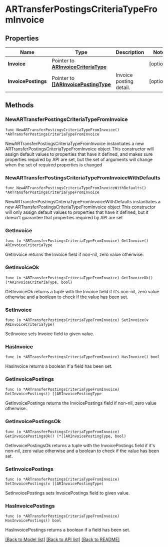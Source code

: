 # ARTransferPostingsCriteriaTypeFromInvoice

## Properties

Name | Type | Description | Notes
------------ | ------------- | ------------- | -------------
**Invoice** | Pointer to [**ARInvoiceCriteriaType**](ARInvoiceCriteriaType.md) |  | [optional] 
**InvoicePostings** | Pointer to [**[]ARInvoicePostingType**](ARInvoicePostingType.md) | Invoice posting detail. | [optional] 

## Methods

### NewARTransferPostingsCriteriaTypeFromInvoice

`func NewARTransferPostingsCriteriaTypeFromInvoice() *ARTransferPostingsCriteriaTypeFromInvoice`

NewARTransferPostingsCriteriaTypeFromInvoice instantiates a new ARTransferPostingsCriteriaTypeFromInvoice object
This constructor will assign default values to properties that have it defined,
and makes sure properties required by API are set, but the set of arguments
will change when the set of required properties is changed

### NewARTransferPostingsCriteriaTypeFromInvoiceWithDefaults

`func NewARTransferPostingsCriteriaTypeFromInvoiceWithDefaults() *ARTransferPostingsCriteriaTypeFromInvoice`

NewARTransferPostingsCriteriaTypeFromInvoiceWithDefaults instantiates a new ARTransferPostingsCriteriaTypeFromInvoice object
This constructor will only assign default values to properties that have it defined,
but it doesn't guarantee that properties required by API are set

### GetInvoice

`func (o *ARTransferPostingsCriteriaTypeFromInvoice) GetInvoice() ARInvoiceCriteriaType`

GetInvoice returns the Invoice field if non-nil, zero value otherwise.

### GetInvoiceOk

`func (o *ARTransferPostingsCriteriaTypeFromInvoice) GetInvoiceOk() (*ARInvoiceCriteriaType, bool)`

GetInvoiceOk returns a tuple with the Invoice field if it's non-nil, zero value otherwise
and a boolean to check if the value has been set.

### SetInvoice

`func (o *ARTransferPostingsCriteriaTypeFromInvoice) SetInvoice(v ARInvoiceCriteriaType)`

SetInvoice sets Invoice field to given value.

### HasInvoice

`func (o *ARTransferPostingsCriteriaTypeFromInvoice) HasInvoice() bool`

HasInvoice returns a boolean if a field has been set.

### GetInvoicePostings

`func (o *ARTransferPostingsCriteriaTypeFromInvoice) GetInvoicePostings() []ARInvoicePostingType`

GetInvoicePostings returns the InvoicePostings field if non-nil, zero value otherwise.

### GetInvoicePostingsOk

`func (o *ARTransferPostingsCriteriaTypeFromInvoice) GetInvoicePostingsOk() (*[]ARInvoicePostingType, bool)`

GetInvoicePostingsOk returns a tuple with the InvoicePostings field if it's non-nil, zero value otherwise
and a boolean to check if the value has been set.

### SetInvoicePostings

`func (o *ARTransferPostingsCriteriaTypeFromInvoice) SetInvoicePostings(v []ARInvoicePostingType)`

SetInvoicePostings sets InvoicePostings field to given value.

### HasInvoicePostings

`func (o *ARTransferPostingsCriteriaTypeFromInvoice) HasInvoicePostings() bool`

HasInvoicePostings returns a boolean if a field has been set.


[[Back to Model list]](../README.md#documentation-for-models) [[Back to API list]](../README.md#documentation-for-api-endpoints) [[Back to README]](../README.md)


